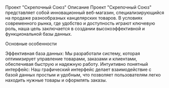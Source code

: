 Проект "Скрепочный Союз"
Описание
Проект "Скрепочный Союз" представляет собой инновационный веб-магазин, специализирующийся на продаже разнообразных канцелярских товаров. В условиях современного рынка, где удобство и доступность играют ключевую роль, наша цель заключается в создании высокоэффективной и функциональной базы данных.

Основные особенности

Эффективная база данных: Мы разработали систему, которая оптимизирует управление товарами, заказами и клиентами, обеспечивая быструю и надежную работу.
Интуитивно понятный интерфейс: Наш графический интерфейс делает взаимодействие с базой данных простым и удобным, что позволяет пользователям легко находить нужные товары и оформлять заказы.
